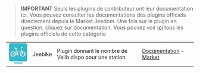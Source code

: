 
>**IMPORTANT**
>Seuls les plugins de contributeur ont leur documentation ici. Vous pouvez consulter les documentations des plugins officiels directement depuis le Market Jeedom. Une fois sur le plugin en question, cliquez sur documentation.
>Vous pouvez voir [ici](https://market.jeedom.com/index.php?v=d&p=market&type=plugin&categorie=travel) tous les plugins officiels de cette catégorie


| | | | |
|--- | --- | --- | ---|
|<img src="jeebike/jeebike_icon.png" class="pluginLogo" width="100" />|Jeebike|Plugin donnant le nombre de Velib dispo pour une station|[Documentation]() - [Market](https://market.jeedom.com/index.php?v=d&p=market_display&id=2816)|
